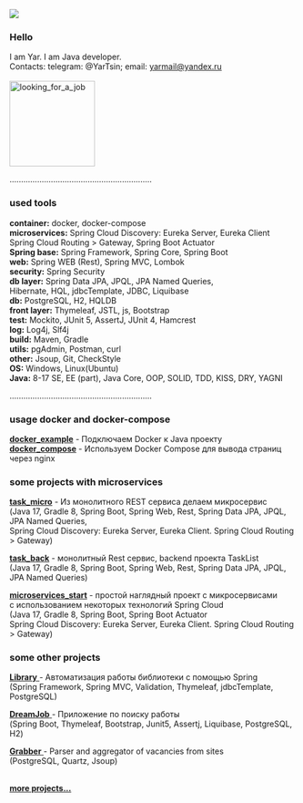 ![](https://komarev.com/ghpvc/?username=yarmail)<br/>

### Hello
I am Yar. I am Java developer.<br/>
Contacts: telegram: @YarTsin; email: yarmail@yandex.ru <br/><br/>
<img width="150" alt="looking_for_a_job" src="https://user-images.githubusercontent.com/46091342/218417082-1c9d77e6-f9ae-4cc5-8183-3a3d2a3b763a.png">


..............................................................

### used tools
**container:** docker, docker-compose<br>
**microservices:** Spring Cloud Discovery: Eureka Server, Eureka Client <br>
Spring Cloud Routing > Gateway, Spring Boot Actuator <br>
**Spring base:** Spring Framework, Spring Core, Spring Boot <br>
**web:** Spring WEB (Rest), Spring MVC, Lombok <br>
**security:** Spring Security <br>
**db layer:** Spring Data JPA, JPQL, JPA Named Queries, <br> 
Hibernate, HQL, jdbcTemplate, JDBC, Liquibase <br>
**db:** PostgreSQL, H2, HQLDB <br>
**front layer:** Thymeleaf, JSTL, js, Bootstrap <br>
**test:** Mockito, JUnit 5, AssertJ,  JUnit 4, Hamcrest <br>
**log:** Log4j, Slf4j <br>
**build:** Maven, Gradle <br>
**utils:** pgAdmin, Postman, curl <br>
**other:** Jsoup, Git, СheckStyle<br>
**OS:** Windows, Linux(Ubuntu)<br>
**Java:** 8-17 SE, EE (part), Java Core, OOP, SOLID, TDD, KISS, DRY, YAGNI<br>


..............................................................

### usage docker and docker-compose
<a href = "https://github.com/yarmail/docker_example">**docker_example**</a>  - Подключаем Docker к Java проекту<br>
<a href = "https://github.com/yarmail/docker_compose">**docker_compose**</a>  - Используем Docker Compose для вывода страниц через nginx <br>


### some projects with microservices

<a href = "https://github.com/yarmail/task_micro">**task_micro**</a>  - Из монолитного REST сервиса делаем микросервис<br>
(Java 17, Gradle 8, Spring Boot, Spring Web, Rest, Spring Data JPA, JPQL, JPA Named Queries, <br>
Spring Cloud Discovery: Eureka Server, Eureka Client. Spring Cloud Routing > Gateway)<br>

<a href = "https://github.com/yarmail/task_back">**task_back**</a>  - монолитный Rest сервис, backend проекта TaskList<br>
(Java 17, Gradle 8, Spring Boot, Spring Web, Rest, Spring Data JPA, JPQL, JPA Named Queries) <br>

<a href = "https://github.com/yarmail/microservices_start">**microservices_start**</a>  - простой наглядный проект с микросервисами<br>
с использованием некоторых технологий Spring Cloud <br>
(Java 17, Gradle 8, Spring Boot, Spring Boot Actuator <br> 
Spring Cloud Discovery: Eureka Server, Eureka Client. Spring Cloud Routing > Gateway) <br>

### some other projects

<a href = "https://github.com/yarmail/library"> **Library** </a> - Автоматизация работы библиотеки с помощью Spring <br>
(Spring Framework, Spring MVC, Validation, Thymeleaf, jdbcTemplate, PostgreSQL)<br>

<a href = "https://github.com/yarmail/dreamjob"> **DreamJob** </a> - Приложение по поиску работы <br>
(Spring Boot, Thymeleaf, Bootstrap, Junit5, Assertj, Liquibase, PostgreSQL, H2) <br>

<a href = "https://github.com/yarmail/job4j_grabber"> **Grabber** </a> - Parser and aggregator of vacancies from sites  <br>
(PostgreSQL, Quartz, Jsoup) <br><br>

<a href = "https://github.com/yarmail?tab=repositories"> **more projects...** </a>
